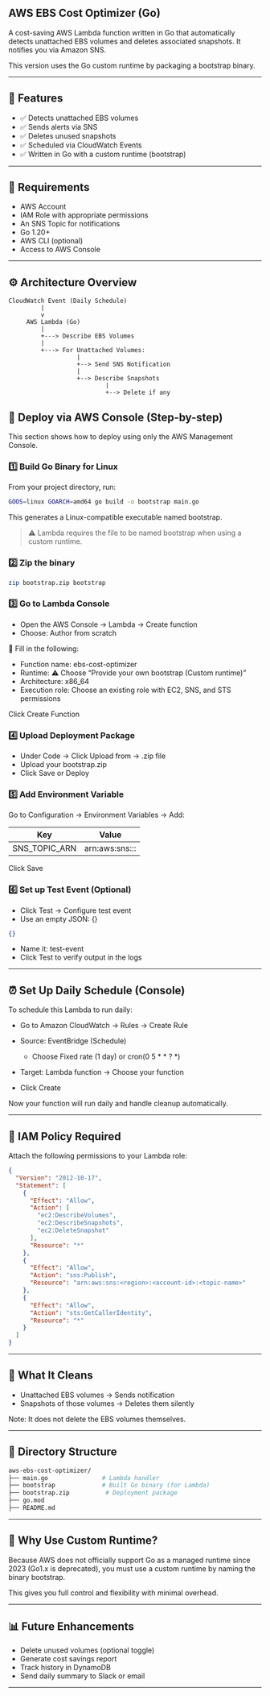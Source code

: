 
## AWS EBS Cost Optimizer (Go)

A cost-saving AWS Lambda function written in Go that automatically detects unattached EBS volumes and deletes associated snapshots. It notifies you via Amazon SNS.

This version uses the Go custom runtime by packaging a bootstrap binary.

---

## 📌 Features

* ✅ Detects unattached EBS volumes
* ✅ Sends alerts via SNS
* ✅ Deletes unused snapshots
* ✅ Scheduled via CloudWatch Events
* ✅ Written in Go with a custom runtime (bootstrap)

---

## 🧱 Requirements

* AWS Account
* IAM Role with appropriate permissions
* An SNS Topic for notifications
* Go 1.20+
* AWS CLI (optional)
* Access to AWS Console

---

## ⚙️ Architecture Overview

```text
CloudWatch Event (Daily Schedule)
         |
         v
     AWS Lambda (Go)
         |
         +---> Describe EBS Volumes
         |
         +---> For Unattached Volumes:
                   |
                   +--> Send SNS Notification
                   |
                   +--> Describe Snapshots
                           |
                           +--> Delete if any
```

## 🚀 Deploy via AWS Console (Step-by-step)

This section shows how to deploy using only the AWS Management Console.

### 1️⃣ Build Go Binary for Linux

From your project directory, run:

```bash
GOOS=linux GOARCH=amd64 go build -o bootstrap main.go
```

This generates a Linux-compatible executable named bootstrap.

> ⚠️ Lambda requires the file to be named bootstrap when using a custom runtime.

### 2️⃣ Zip the binary

```bash
zip bootstrap.zip bootstrap
```

### 3️⃣ Go to Lambda Console

* Open the AWS Console → Lambda → Create function
* Choose: Author from scratch

🔽 Fill in the following:

* Function name: ebs-cost-optimizer
* Runtime: ⚠️ Choose “Provide your own bootstrap (Custom runtime)”
* Architecture: x86\_64
* Execution role: Choose an existing role with EC2, SNS, and STS permissions

Click Create Function

### 4️⃣ Upload Deployment Package

* Under Code → Click Upload from → .zip file
* Upload your bootstrap.zip
* Click Save or Deploy

### 5️⃣ Add Environment Variable

Go to Configuration → Environment Variables → Add:

| Key             | Value                                            |
| --------------- | ------------------------------------------------ |
| SNS\_TOPIC\_ARN | arn\:aws\:sns:<region>:<account-id>:<topic-name> |

Click Save

### 6️⃣ Set up Test Event (Optional)

* Click Test → Configure test event
* Use an empty JSON: {}

```json
{}
```

* Name it: test-event
* Click Test to verify output in the logs

---

## ⏰ Set Up Daily Schedule (Console)

To schedule this Lambda to run daily:

* Go to Amazon CloudWatch → Rules → Create Rule
* Source: EventBridge (Schedule)

  * Choose Fixed rate (1 day) or cron(0 5 \* \* ? \*)
* Target: Lambda function → Choose your function
* Click Create

Now your function will run daily and handle cleanup automatically.

---

## 🔐 IAM Policy Required

Attach the following permissions to your Lambda role:

```json
{
  "Version": "2012-10-17",
  "Statement": [
    {
      "Effect": "Allow",
      "Action": [
        "ec2:DescribeVolumes",
        "ec2:DescribeSnapshots",
        "ec2:DeleteSnapshot"
      ],
      "Resource": "*"
    },
    {
      "Effect": "Allow",
      "Action": "sns:Publish",
      "Resource": "arn:aws:sns:<region>:<account-id>:<topic-name>"
    },
    {
      "Effect": "Allow",
      "Action": "sts:GetCallerIdentity",
      "Resource": "*"
    }
  ]
}
```

---

## 🧼 What It Cleans

* Unattached EBS volumes → Sends notification
* Snapshots of those volumes → Deletes them silently

Note: It does not delete the EBS volumes themselves.

---

## 📁 Directory Structure

```bash
aws-ebs-cost-optimizer/
├── main.go               # Lambda handler
├── bootstrap             # Built Go binary (for Lambda)
├── bootstrap.zip          # Deployment package
├── go.mod
├── README.md
```

---

## 🧠 Why Use Custom Runtime?

Because AWS does not officially support Go as a managed runtime since 2023 (Go1.x is deprecated), you must use a custom runtime by naming the binary bootstrap.

This gives you full control and flexibility with minimal overhead.

---

## 📊 Future Enhancements

* Delete unused volumes (optional toggle)
* Generate cost savings report
* Track history in DynamoDB
* Send daily summary to Slack or email

---

